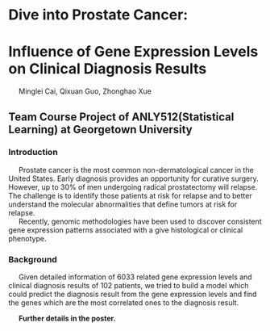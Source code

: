 # Dive into Prostate Cancer: 
# Influence of Gene Expression Levels on Clinical Diagnosis Results
$\quad$ Minglei Cai, Qixuan Guo, Zhonghao Xue

## Team Course Project of ANLY512(Statistical Learning) at Georgetown University

### Introduction
$\quad$ Prostate cancer is the most common non-dermatological cancer in the United States. Early diagnosis provides an opportunity for curative surgery. 
However, up to 30% of men undergoing radical prostatectomy will relapse. The challenge is to identify those patients at risk for relapse and 
to better understand the molecular abnormalities that define tumors at risk for relapse.  
$\quad$ Recently, genomic methodologies have been used to discover consistent gene expression patterns associated with a give histological or clinical phenotype.

### Background
$\quad$ Given detailed information of 6033 related gene expression levels and clinical diagnosis results of 102 patients, we tried to build a model which could predict
the diagnosis result from the gene expression levels and find the genes which are the most correlated ones to the diagnosis result.

$\quad$ $\textbf{Further details in the poster.}$
